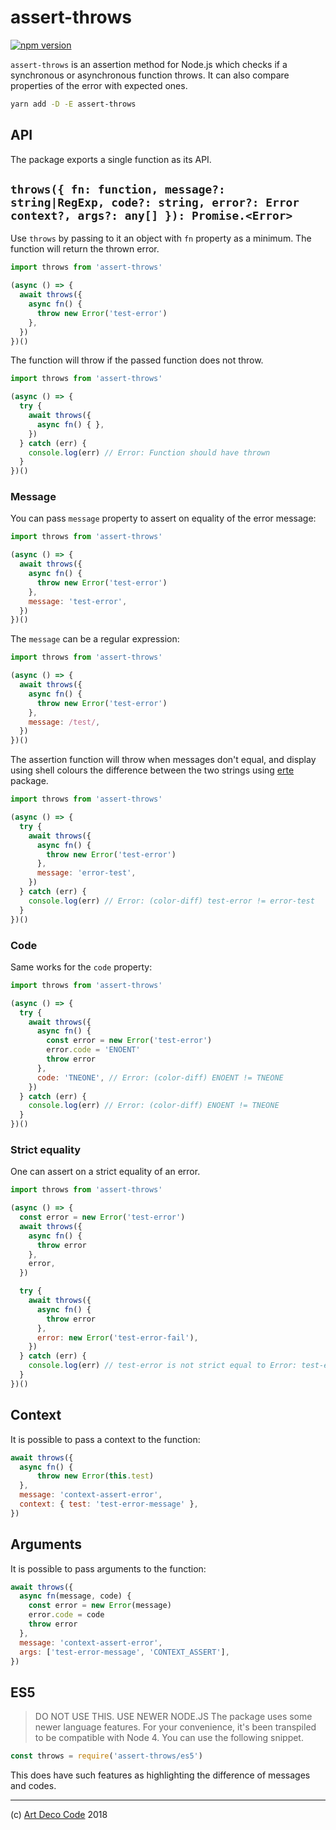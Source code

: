 # assert-throws

[![npm version](https://badge.fury.io/js/assert-throws.svg)](https://badge.fury.io/js/assert-throws)

`assert-throws` is an assertion method for Node.js which checks if a synchronous
or asynchronous function throws. It can also compare properties of the error
with expected ones.

```sh
yarn add -D -E assert-throws
```

## API

The package exports a single function as its API.

## `throws({ fn: function, message?: string|RegExp, code?: string, error?: Error context?, args?: any[] }): Promise.<Error>`

Use `throws` by passing to it an object with `fn` property as a minimum.
The function will return the thrown error.

```js
import throws from 'assert-throws'

(async () => {
  await throws({
    async fn() {
      throw new Error('test-error')
    },
  })
})()
```

The function will throw if the passed function does not throw.

```js
import throws from 'assert-throws'

(async () => {
  try {
    await throws({
      async fn() { },
    })
  } catch (err) {
    console.log(err) // Error: Function should have thrown
  }
})()
```

### Message

You can pass `message` property to assert on equality of the error message:

```js
import throws from 'assert-throws'

(async () => {
  await throws({
    async fn() {
      throw new Error('test-error')
    },
    message: 'test-error',
  })
})()
```

The `message` can be a regular expression:

```js
import throws from 'assert-throws'

(async () => {
  await throws({
    async fn() {
      throw new Error('test-error')
    },
    message: /test/,
  })
})()
```

The assertion function will throw when messages don't equal, and display using shell colours the difference between the two strings using [erte](https://artdeco.bz/erte) package.

```js
import throws from 'assert-throws'

(async () => {
  try {
    await throws({
      async fn() {
        throw new Error('test-error')
      },
      message: 'error-test',
    })
  } catch (err) {
    console.log(err) // Error: (color-diff) test-error != error-test
  }
})()
```

### Code

Same works for the `code` property:

```js
import throws from 'assert-throws'

(async () => {
  try {
    await throws({
      async fn() {
        const error = new Error('test-error')
        error.code = 'ENOENT'
        throw error
      },
      code: 'TNEONE', // Error: (color-diff) ENOENT != TNEONE
    })
  } catch (err) {
    console.log(err) // Error: (color-diff) ENOENT != TNEONE
  }
})()
```

### Strict equality

One can assert on a strict equality of an error.

```js
import throws from 'assert-throws'

(async () => {
  const error = new Error('test-error')
  await throws({
    async fn() {
      throw error
    },
    error,
  })

  try {
    await throws({
      async fn() {
        throw error
      },
      error: new Error('test-error-fail'),
    })
  } catch (err) {
    console.log(err) // test-error is not strict equal to Error: test-error-fail.
  }
})()
```

## Context

It is possible to pass a context to the function:

```js
await throws({
  async fn() {
      throw new Error(this.test)
  },
  message: 'context-assert-error',
  context: { test: 'test-error-message' },
})
```

## Arguments

It is possible to pass arguments to the function:

```js
await throws({
  async fn(message, code) {
    const error = new Error(message)
    error.code = code
    throw error
  },
  message: 'context-assert-error',
  args: ['test-error-message', 'CONTEXT_ASSERT'],
})
```

## ES5

> DO NOT USE THIS. USE NEWER NODE.JS
The package uses some newer language features. For your convenience, it's been
transpiled to be compatible with Node 4. You can use the following snippet.

```js
const throws = require('assert-throws/es5')
```

This does have such features as highlighting the difference of messages and codes.

---

(c) [Art Deco Code][1] 2018

[1]: https://adc.sh
